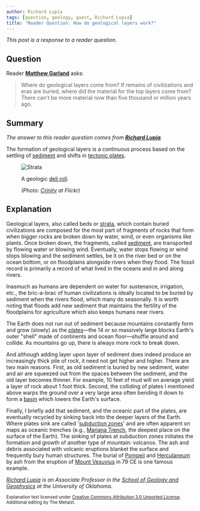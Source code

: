 ```yaml
---
author: Richard Lupia
tags: [question, geology, guest, Richard Lupia]
title: "Reader Question: How do geological layers work?"
---
```


_This post is a response to a reader question._

## Question

<div class="entry-summary" markdown="1">

Reader **[Matthew Garland][matthew-garland]** asks:

> Where do geological layers come from? If remains of civilizations and eras
> are buried, where did the material for the top layers come from? There can't
> be more material now than five thousand or million years ago.

</div>

[matthew-garland]: http://www.linkedin.com/pub/matthew-garland/8/a21/296

## Summary

_The answer to this reader question comes from
**[Richard Lupia][richard-lupia]**._

[richard-lupia]: http://www.ou.edu/cas/botany-micro/faculty/lupia.html

The formation of geological layers is a continuous process based on the
settling of [sediment][wiki-sediment] and shifts in
[tectonic plates][wiki-tectonic].

[wiki-sediment]: http://en.wikipedia.org/wiki/Sediment
[wiki-tectonic]: http://en.wikipedia.org/wiki/Tectonic_plates

<figure markdown="1">

![Strata][fig-1]

<figcaption markdown="1">

A geologic [deli roll][1].

  <address markdown="1">

(Photo: [Crinity][fig-1-link] at Flickr)</address>

</figcaption>
</figure><!--more-->

[1]: http://kosherfood.about.com/od/kosherappetizerrecipes/r/deliroll.htm
[fig-1]: {{thumbnail}}
[fig-1-link]: http://www.flickr.com/photos/thearchive/7070893/

## Explanation

Geological layers, also called beds or [strata][wiki-stratum], which contain
buried civilizations are composed for the most part of fragments of rocks that
form when bigger rocks are broken down by water, wind, or even organisms like
plants. Once broken down, the fragments, called [sediment][wiki-sediment], are
transported by flowing water or blowing wind. Eventually, water stops flowing
or wind stops blowing and the sediment settles, be it on the river bed or on
the ocean bottom, or on floodplains alongside rivers when they flood. The
fossil record is primarily a record of what lived in the oceans and in and
along rivers.

[wiki-stratum]: http://en.wikipedia.org/wiki/Stratum

Inasmuch as humans are dependent on water for sustenance, irrigation, etc., the
bric-a-brac of human civilizations is ideally located to be buried by sediment
when the rivers flood, which many do seasonally. It is worth noting that floods
add new sediment that maintains the fertility of the floodplains for
agriculture which also keeps humans near rivers.

The Earth does not run out of sediment because mountains constantly form and
grow (slowly) as the [plates][wiki-tectonic]&mdash;the 14 or so massively large
blocks Earth's outer "shell" made of continents and ocean floor&mdash;shuffle
around and collide. As mountains go up, there is always more rock to break
down.

And although adding layer upon layer of sediment does indeed produce an
increasingly thick pile of rock, it need not get higher and higher. There are
two main reasons. First, as old sediment is buried by new sediment, water and
air are squeezed out from the spaces between the sediment, and the old layer
becomes thinner. For example, 10 feet of mud will on average yield a layer of
rock about 1 foot thick. Second, the colliding of plates I mentioned above warps
the ground over a very large area often bending it down to form a
[basin][wiki-sediment-basin] which lowers the Earth's surface.

[wiki-sediment-basin]: http://en.wikipedia.org/wiki/Sedimentary_basin

Finally, I briefly add that sediment, and the oceanic part of the plates, are
eventually recycled by sinking back into the deeper layers of the Earth. Where
plates sink are called '[subduction zones][wiki-subduction]' and are often
apparent on maps as oceanic trenches (e.g., [Mariana Trench][wiki-mariana],
the deepest place on the surface of the Earth). The sinking of plates at
subduction zones initiates the formation and growth of another type of
mountain: volcanos. The ash and debris associated with volcanic eruptions
blanket the surface and frequently bury human structures. The burial of
[Pompeii][wiki-pompeii] and [Herculaneum][wiki-herculaneum] by ash from the
eruption of [Mount Vesuvius][wiki-vesuvius] in 79 CE is one famous example.

[wiki-subduction]: http://en.wikipedia.org/wiki/Subduction
[wiki-mariana]: http://en.wikipedia.org/wiki/Mariana_Trench
[wiki-pompeii]: http://en.wikipedia.org/wiki/Pompeii
[wiki-herculaneum]: http://en.wikipedia.org/wiki/Herculaneum
[wiki-vesuvius]: http://en.wikipedia.org/wiki/Mount_Vesuvius

_<span class="vcard fn">[Richard Lupia][richard-lupia]</span> is an Associate
Professor in the [School of Geology and Geophysics][ou-geo] at the University
of Oklahoma._

[ou-geo]: http://geology.ou.edu/

<small>Explanation text licensed under
[Creative Commons Attribution 3.0 Unported License][cc-by].
<br />Additional editing by The Metaist.</small>

[cc-by]: http://creativecommons.org/licenses/by/3.0/
